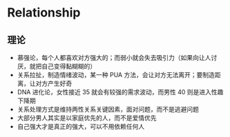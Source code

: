 # Relationship

## 理论

- 慕强论，每个人都喜欢对方强大的；而弱小就会失去吸引力（如果向让人讨厌，就把自己变得黏糊糊的）
- 关系拉扯，制造情绪波动，某一种 PUA 方法，会让对方无法离开；要制造距离，让对方产生好奇
- DNA 进化论，女性接近 35 就会有较强的需求波动，而男性 40 则是进入性趣下降期
- 关系处理方式是维持两性关系关键因素，面对问题，而不是逃避问题
- 大部分男人其实是以家庭优先的人，而不是爱情优先
- 自己强大才是真正的强大，可以不用依赖任何人
